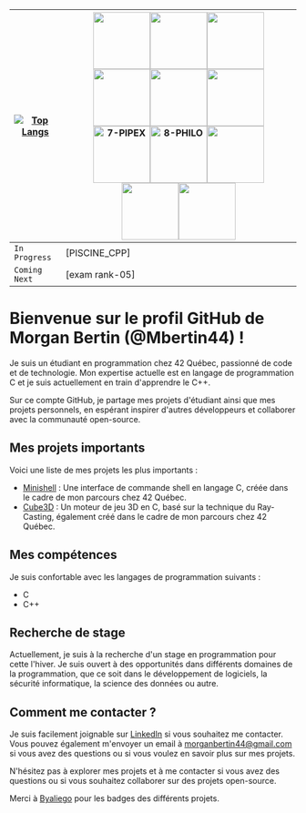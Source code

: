 |[![Top Langs](https://github-readme-stats.vercel.app/api/top-langs/?username=Mbertin44)](https://github.com/Mbertin44/github-readme-stats)|<img src="https://github.com/byaliego/42-project-badges/raw/main/badges/libfte.png" width="100" height="100" /><img src="https://github.com/byaliego/42-project-badges/raw/main/badges/ft_printfe.png" width="100" height="100" /><img src="https://github.com/byaliego/42-project-badges/raw/main/badges/born2berootm.png" width="100" height="100" /><img src="https://github.com/byaliego/42-project-badges/raw/main/badges/get_next_linem.png" width="100" height="100" /><img src="https://github.com/byaliego/42-project-badges/raw/main/badges/push_swape.png" width="100" height="100" /><img src="https://github.com/byaliego/42-project-badges/raw/main/badges/so_longm.png" width="100" height="100" /><img src="https://user-images.githubusercontent.com/81205527/185808394-0045a614-600a-443d-add8-736951453ce3.png" width="100" height="100" alt="7-PIPEX"/><img src="https://github.com/byaliego/42-project-badges/raw/main/badges/philosopherse.png" width="100" height="100" alt="8-PHILO"/><img src="https://github.com/byaliego/42-project-badges/raw/main/badges/minishellm.png" width="100" height="100" /><img src="https://github.com/byaliego/42-project-badges/raw/main/badges/cub3dm.png" width="100" height="100" /><img src="[https://github.com/byaliego/42-project-badges/blob/main/badges/net_practice-bonus_alt.png](https://github.com/byaliego/42-project-badges/raw/main/badges/netpracticem.png)" width="100" height="100" />|
|-----------------------------|-----------------------------|
|`In Progress`|[PISCINE_CPP]|
|`Coming Next`|[exam rank-05]|


# Bienvenue sur le profil GitHub de Morgan Bertin (@Mbertin44) !

Je suis un étudiant en programmation chez 42 Québec, passionné de code et de technologie. Mon expertise actuelle est en langage de programmation C et je suis actuellement en train d'apprendre le C++.

Sur ce compte GitHub, je partage mes projets d'étudiant ainsi que mes projets personnels, en espérant inspirer d'autres développeurs et collaborer avec la communauté open-source.

## Mes projets importants

Voici une liste de mes projets les plus importants :

- [Minishell](https://github.com/Mbertin44/minishell_42) : Une interface de commande shell en langage C, créée dans le cadre de mon parcours chez 42 Québec.
- [Cube3D](https://github.com/Mbertin44/CUB3D_42) : Un moteur de jeu 3D en C, basé sur la technique du Ray-Casting, également créé dans le cadre de mon parcours chez 42 Québec.

## Mes compétences

Je suis confortable avec les langages de programmation suivants :

- C
- C++

## Recherche de stage

Actuellement, je suis à la recherche d'un stage en programmation pour cette l'hiver. Je suis ouvert à des opportunités dans différents domaines de la programmation, que ce soit dans le développement de logiciels, la sécurité informatique, la science des données ou autre.


## Comment me contacter ?

Je suis facilement joignable sur [LinkedIn](https://www.linkedin.com/in/morgan-bertin-42178326b/) si vous souhaitez me contacter. Vous pouvez également m'envoyer un email à morganbertin44@gmail.com si vous avez des questions ou si vous voulez en savoir plus sur mes projets.


N'hésitez pas à explorer mes projets et à me contacter si vous avez des questions ou si vous souhaitez collaborer sur des projets open-source.

Merci à [Byaliego](https://github.com/byaliego/42-project-badges) pour les badges des différents projets.

